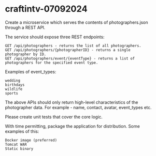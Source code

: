 # craftintv-07092024

Create a microservice which serves the contents of photographers.json through a REST API.  

The service should expose three REST endpoints:

    GET /api/photographers - returns the list of all photographers.
    GET /api/photographers/{photographerID} - returns a single photographer by ID.
    GET /api/photographers/event/{eventType} - returns a list of photographers for the specified event type.

Examples of event_types:

    wedding
    birthdays
    wildlife
    sports

The above APIs should only return high-level characteristics of the photographer data. For example - name, contact, avatar, event_types etc.

Please create unit tests that cover the core logic.

With time permitting, package the application for distribution. Some examples of this:

    Docker image (preferred)
    Tomcat WAR
    Static binary
    